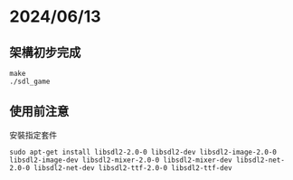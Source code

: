 # 2024/06/13

## 架構初步完成
```
make 
./sdl_game
```

## 使用前注意 
安裝指定套件 
```
sudo apt-get install libsdl2-2.0-0 libsdl2-dev libsdl2-image-2.0-0 libsdl2-image-dev libsdl2-mixer-2.0-0 libsdl2-mixer-dev libsdl2-net-2.0-0 libsdl2-net-dev libsdl2-ttf-2.0-0 libsdl2-ttf-dev
```
